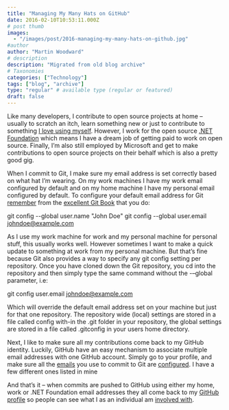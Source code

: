 ```yaml
---
title: "Managing My Many Hats on GitHub"
date: 2016-02-10T10:53:11.000Z
# post thumb
images:
  - "/images/post/2016-managing-my-many-hats-on-github.jpg"
#author
author: "Martin Woodward"
# description
description: "Migrated from old blog archive"
# Taxonomies
categories: ["Technology"]
tags: ["blog", "archive"]
type: "regular" # available type (regular or featured)
draft: false
---
```


Like many developers, I contribute to open source projects at home – usually to scratch an itch, learn something new or just to contribute to something [I love using myself](http://openlivewriter.org). However, I work for the open source [.NET Foundation](http://www.dotnetfoundation.org/) which means I have a dream job of getting paid to work on open source. Finally, I’m also still employed by Microsoft and get to make contributions to open source projects on their behalf which is also a pretty good gig.  

When I commit to Git, I make sure my email address is set correctly based on what hat I’m wearing. On my work machines I have my work email configured by default and on my home machine I have my personal email configured by default.  To configure your default email address for Git [remember](https://git-scm.com/book/en/v2/Getting-Started-First-Time-Git-Setup) from the [excellent Git Book](https://git-scm.com/book) that you do:     

git config --global user.name "John Doe"
git config --global user.email johndoe@example.com

As I use my work machine for work and my personal machine for personal stuff, this usually works well. However sometimes I want to make a quick update to something at work from my personal machine. But that’s fine because Git also provides a way to specify any git config setting per repository.  Once you have cloned down the Git repository, you cd into the repository and then simply type the same command without the -–global parameter, i.e:

git config user.email johndoe@example.com

Which will override the default email address set on your machine but just for that one repository. The repository wide (local) settings are stored in a file called config with-in the .git folder in your repository, the global settings are stored in a file called .gitconfig in your users home directory.

Next, I like to make sure all my contributions come back to my GitHub identity. Luckily, GitHub have an easy mechanism to associate multiple email addresses with one GitHub account.  Simply go to your profile, and make sure all the [emails](https://github.com/settings/emails) you use to commit to Git are [configured](https://github.com/settings/emails).  I have a few different ones listed in mine

[](https://github.com/settings/emails)

And that’s it – when commits are pushed to GitHub using either my home, work or .NET Foundation email addresses they all come back to my [GitHub profile](https://github.com/martinwoodward) so people can see what I as an individual am [involved with](https://github.com/martinwoodward).
